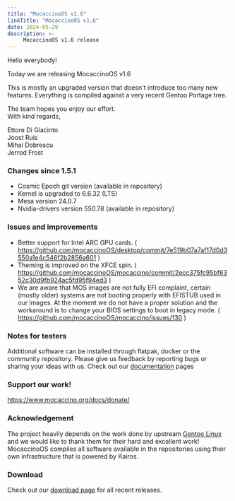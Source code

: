 ```yaml
---
title: "MocaccinoOS v1.6"
linkTitle: "MocaccinoOS v1.6"
date: 2024-05-29
description: >-
     MocaccinoOS v1.6 release
---
```


Hello everybody!

Today we are releasing MocaccinoOS v1.6

This is mostly an upgraded version that doesn't introduce too many new features. Everything is compiled against a very recent Gentoo Portage tree.

The team hopes you enjoy our effort.  
With kind regards,  

Ettore Di Giacinto  
Joost Ruis  
Mihai Dobrescu  
Jerrod Frost  

### Changes since 1.5.1

- Cosmic Epoch git version (available in repository)
- Kernel is upgraded to 6.6.32 (LTS)
- Mesa version 24.0.7
- Nvidia-drivers version 550.78 (available in repository) 

### Issues and improvements

- Better support for Intel ARC GPU cards. ( https://github.com/mocaccinoOS/desktop/commit/7e519b07a7af17d0d3550a1e4c546f2b2856a601 )
- Theming is improved on the XFCE spin. ( https://github.com/mocaccinoOS/mocaccino/commit/2ecc375fc95bf6352c30d9fb924ac5fd95f94ed3 )
- We are aware that MOS images are not fully EFI complaint, certain (mostly older) systems are not booting properly with EFISTUB used in our images. At the moment we do not have a proper solution and the workaround is to change your BIOS settings to boot in legacy mode. ( https://github.com/mocaccinoOS/mocaccino/issues/130 )

### Notes for testers

Additional software can be installed through flatpak, docker or the community repository.
Please give us feedback by reporting bugs or sharing your ideas with us.
Check out our [documentation](https://www.mocaccino.org/docs/) pages

### Support our work!

https://www.mocaccino.org/docs/donate/

### Acknowledgement
The project heavily depends on the work done by upstream [Gentoo Linux](https://gentoo.org) and we would like to thank them for their hard and excellent work! MocaccinoOS compiles all software available in the repositories using their own infrastructure that is powered by Kairos.

### Download

Check out our [download page](https://github.com/mocaccinoOS/mocaccino/releases) for all recent releases.
